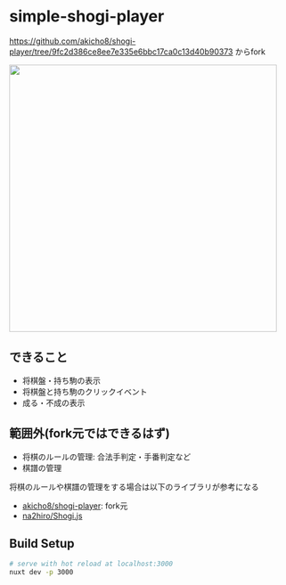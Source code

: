 # simple-shogi-player

https://github.com/akicho8/shogi-player/tree/9fc2d386ce8ee7e335e6bbc17ca0c13d40b90373 からfork

<p><img src="https://raw.github.com/st34-satoshi/simple-shogi-player/master/application.png" height="480" /></p>

## できること
- 将棋盤・持ち駒の表示
- 将棋盤と持ち駒のクリックイベント
- 成る・不成の表示

## 範囲外(fork元ではできるはず)
- 将棋のルールの管理: 合法手判定・手番判定など
- 棋譜の管理

将棋のルールや棋譜の管理をする場合は以下のライブラリが参考になる
- [akicho8/shogi-player](https://github.com/akicho8/shogi-player): fork元
- [na2hiro/Shogi.js](https://github.com/na2hiro/Shogi.js/)


## Build Setup

```bash
# serve with hot reload at localhost:3000
nuxt dev -p 3000
```
